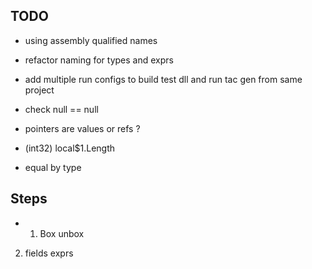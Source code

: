## TODO

- using assembly qualified names 
- refactor naming for types and exprs 
- add multiple run configs to build test dll and run tac gen from same project 
- check null == null 
- pointers are values or refs ? 

- (int32) local$1.Length
- equal by type 

## Steps 

+ 1. Box unbox
2. fields exprs 
